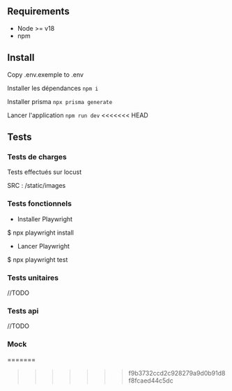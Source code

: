 ## Requirements

- Node >= v18
- npm

## Install

Copy .env.exemple to .env

Installer les dépendances
`npm i`

Installer prisma
`npx prisma generate`

Lancer l'application
`npm run dev`
<<<<<<< HEAD



## Tests


### Tests de charges

Tests effectués sur locust 

SRC : /static/images

### Tests fonctionnels

- Installer Playwright

$ npx playwright install

- Lancer Playwright

$ npx playwright test

### Tests unitaires

//TODO


### Tests api

//TODO

### Mock
=======
>>>>>>> f9b3732ccd2c928279a9d0b91d8f8fcaed44c5dc
